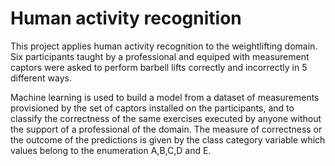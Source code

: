 # Human activity recognition

This project applies human activity recognition to the weightlifting domain. Six participants taught by a professional and equiped with measurement captors were asked to perform barbell lifts correctly and incorrectly in 5 different ways.

Machine learning is used to build a model from a dataset of measurements provisioned by the set of captors installed on the participants, and to classify the correctness of the same exercises executed by anyone without the support of a professional of the domain. The measure of correctness or the outcome of the predictions is given by the class category variable which values belong to the enumeration A,B,C,D and E.
